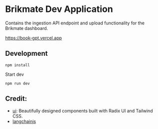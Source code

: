 # Brikmate Dev Application

Contains the ingestion API endpoint and upload functionality for the Brikmate dashboard.


https://book-gpt.vercel.app

## Development

```
npm install
```

Start dev

```
npm run dev
```

## Credit:

* [ui](https://github.com/shadcn/ui): Beautifully designed components built with Radix UI and Tailwind CSS.
* [langchainjs](https://hwchase17.github.io/langchainjs/docs/overview/)
